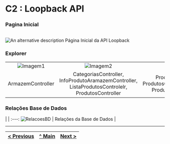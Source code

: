 # C2 : Loopback API

### Pagina Inicial
| |
:---: |
![An alternative description](images/1.png) 
Página Inicial da API Loopback


### Explorer
| | | | |
:---: | :---: | :---: | :---:
![Imagem1](images/1.png) | ![Imagem2](images/2.png) | ![Imagem3](images/3.png) | ![Imagem4](images/4.png)
ArmazemController |  CategoriasController, InfoProdutoAramazemController, ListaProdutosControlelr, ProdutosController | ProdutosController, ProdutosCategoriasController, ProdutosInfoController | UtilizadoresController, UtilizadoresListaProdutosController


### Relações Base de Dados
| |
:---:
![RelacoesBD](https://github.com/RackITPW/report/blob/main/bd/relacoesBD/modelo.PNG) |
Relações da Base de Dados |



---
[< Previous](c1.md) | [^ Main](https://github.com/movie-stack/report-main/tree/main/docs) | [Next >](c3.md)
:--- | :---: | ---: 
